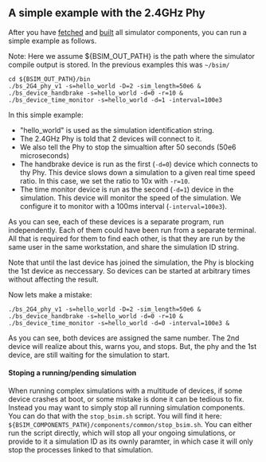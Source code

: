 ## A simple example with the 2.4GHz Phy

After you have [fetched](fetching.md) and [built](building.md) all simulator components,
you can run a simple example as follows.

Note: Here we assume ${BSIM_OUT_PATH} is the path where the simulator compile output is stored.
In the previous examples this was `~/bsim/`

```
cd ${BSIM_OUT_PATH}/bin
./bs_2G4_phy_v1 -s=hello_world -D=2 -sim_length=50e6 &
./bs_device_handbrake -s=hello_world -d=0 -r=10 &
./bs_device_time_monitor -s=hello_world -d=1 -interval=100e3
```

In this simple example:

* "hello_world" is used as the simulation identification string.
* The 2.4GHz Phy is told that 2 devices will connect to it.
* We also tell the Phy to stop the simualtion after 50 seconds (50e6 microseconds)
* The handbrake device is run as the first (`-d=0`) device which connects to thy Phy. This device slows down a simulation to a given real time speed ratio. In this case, we set the ratio to 10x with `-r=10`.
* The time monitor device is run as the second (`-d=1`) device in the simulation. This device will monitor the speed of the simulation. We configure it to monitor with a 100ms interval (`-interval=100e3`).

As you can see, each of these devices is a separate program, run independently. Each of them could have been run from a separate terminal.
All that is required for them to find each other, is that they are run by the same user in the same workstation, and share the simulation ID string.

Note that until the last device has joined the simulation, the Phy is blocking the 1st device as neccessary.
So devices can be started at arbitrary times without affecting the result.

Now lets make a mistake:

```
./bs_2G4_phy_v1 -s=hello_world -D=2 -sim_length=50e6 &
./bs_device_handbrake -s=hello_world -d=0 -r=10 &
./bs_device_time_monitor -s=hello_world -d=0 -interval=100e3 &
```

As you can see, both devices are assigned the same number. The 2nd device will realize about this, warns you, and stops.
But, the phy and the 1st device, are still waiting for the simulation to start.

#### Stoping a running/pending simulation

When running complex simulations with a multitude of devices, if some device crashes at boot, or some mistake is done it can be tedious to fix. Instead you may want to simply stop all running simulation components. You can do that with the `stop_bsim.sh` script.
You will find it here: `${BSIM_COMPONENTS_PATH}/components/common/stop_bsim.sh`.
You can either run the script directly, which will stop all your ongoing simulations, or provide to it a simulation ID as its ownly paramter, in which case it will only stop the processes linked to that simulation.

